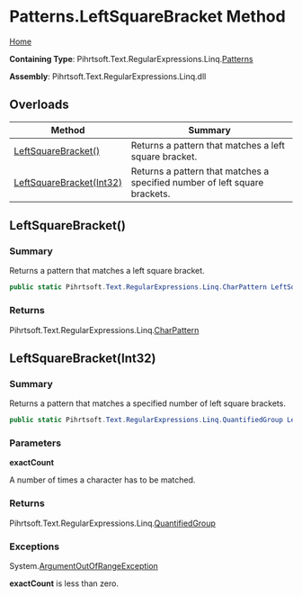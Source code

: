 # Patterns\.LeftSquareBracket Method

[Home](../../../../../../README.md)

**Containing Type**: Pihrtsoft\.Text\.RegularExpressions\.Linq\.[Patterns](../README.md)

**Assembly**: Pihrtsoft\.Text\.RegularExpressions\.Linq\.dll

## Overloads

| Method | Summary |
| ------ | ------- |
| [LeftSquareBracket()](#Pihrtsoft_Text_RegularExpressions_Linq_Patterns_LeftSquareBracket) | Returns a pattern that matches a left square bracket\. |
| [LeftSquareBracket(Int32)](#Pihrtsoft_Text_RegularExpressions_Linq_Patterns_LeftSquareBracket_System_Int32_) | Returns a pattern that matches a specified number of left square brackets\. |

## LeftSquareBracket\(\) <a name="Pihrtsoft_Text_RegularExpressions_Linq_Patterns_LeftSquareBracket"></a>

### Summary

Returns a pattern that matches a left square bracket\.

```csharp
public static Pihrtsoft.Text.RegularExpressions.Linq.CharPattern LeftSquareBracket()
```

### Returns

Pihrtsoft\.Text\.RegularExpressions\.Linq\.[CharPattern](../../CharPattern/README.md)

## LeftSquareBracket\(Int32\) <a name="Pihrtsoft_Text_RegularExpressions_Linq_Patterns_LeftSquareBracket_System_Int32_"></a>

### Summary

Returns a pattern that matches a specified number of left square brackets\.

```csharp
public static Pihrtsoft.Text.RegularExpressions.Linq.QuantifiedGroup LeftSquareBracket(int exactCount)
```

### Parameters

**exactCount**

A number of times a character has to be matched\.

### Returns

Pihrtsoft\.Text\.RegularExpressions\.Linq\.[QuantifiedGroup](../../QuantifiedGroup/README.md)

### Exceptions

System\.[ArgumentOutOfRangeException](https://docs.microsoft.com/en-us/dotnet/api/system.argumentoutofrangeexception)

**exactCount** is less than zero\.


